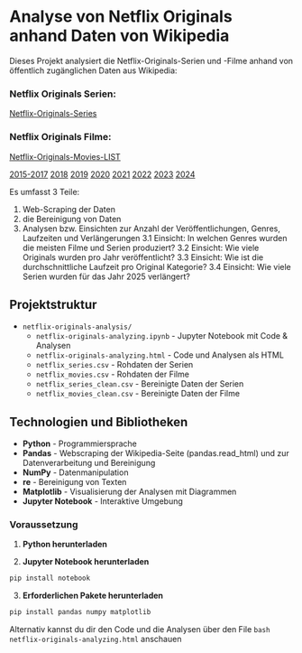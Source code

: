 # Analyse von Netflix Originals anhand Daten von Wikipedia

Dieses Projekt analysiert die Netflix-Originals-Serien und -Filme anhand von öffentlich zugänglichen Daten aus Wikipedia:

### Netflix Originals Serien:
[Netflix-Originals-Series](https://en.wikipedia.org/wiki/List_of_Netflix_original_programming)

### Netflix Originals Filme:
[Netflix-Originals-Movies-LIST](https://en.wikipedia.org/wiki/Lists_of_Netflix_original_films)

[2015-2017](https://en.wikipedia.org/wiki/List_of_Netflix_original_films_(2015%E2%80%932017))
[2018](https://en.wikipedia.org/wiki/List_of_Netflix_original_films_(2018))
[2019](https://en.wikipedia.org/wiki/List_of_Netflix_original_films_(2019))
[2020](https://en.wikipedia.org/wiki/List_of_Netflix_original_films_(2020))
[2021](https://en.wikipedia.org/wiki/List_of_Netflix_original_films_(2021))
[2022](https://en.wikipedia.org/wiki/List_of_Netflix_original_films_(2022))
[2023](https://en.wikipedia.org/wiki/List_of_Netflix_original_films_(2023))
[2024](https://en.wikipedia.org/wiki/List_of_Netflix_original_films_(2024))


Es umfasst 3 Teile: 

1. Web-Scraping der Daten
2. die Bereinigung von Daten
3. Analysen bzw. Einsichten zur Anzahl der Veröffentlichungen, Genres, Laufzeiten und Verlängerungen
        3.1 Einsicht: In welchen Genres wurden die meisten Filme und Serien produziert?
        3.2 Einsicht: Wie viele Originals wurden pro Jahr veröffentlicht?
        3.3 Einsicht: Wie ist die durchschnittliche Laufzeit pro Original Kategorie?
        3.4 Einsicht: Wie viele Serien wurden für das Jahr 2025 verlängert?


## Projektstruktur

- `netflix-originals-analysis/`
    - `netflix-originals-analyzing.ipynb`     - Jupyter Notebook mit Code & Analysen
    - `netflix-originals-analyzing.html`      - Code und Analysen als HTML
    - `netflix_series.csv`                    - Rohdaten der Serien
    - `netflix_movies.csv`                    - Rohdaten der Filme
    - `netflix_series_clean.csv`              - Bereinigte Daten der Serien
    - `netflix_movies_clean.csv`              - Bereinigte Daten der Filme

## Technologien und Bibliotheken
- **Python** - Programmiersprache
- **Pandas** - Webscraping der Wikipedia-Seite (pandas.read_html) und zur Datenverarbeitung und Bereinigung
- **NumPy** - Datenmanipulation
- **re** - Bereinigung von Texten
- **Matplotlib** - Visualisierung der Analysen mit Diagrammen
- **Jupyter Notebook** - Interaktive Umgebung


### Voraussetzung

1. **Python herunterladen** 

2. **Jupyter Notebook herunterladen**
```bash
pip install notebook
```

3. **Erforderlichen Pakete herunterladen**
```bash
pip install pandas numpy matplotlib
```


Alternativ kannst du dir den Code und die Analysen über den File ```bash netflix-originals-analyzing.html``` anschauen 
